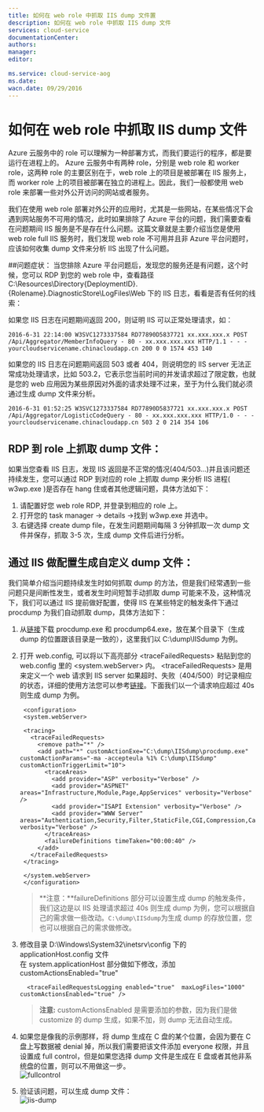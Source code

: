 ```yaml
---
title: 如何在 web role 中抓取 IIS dump 文件置
description: 如何在 web role 中抓取 IIS dump 文件
services: cloud-service
documentationCenter: 
authors: 
manager: 
editor: 

ms.service: cloud-service-aog
ms.date: 
wacn.date: 09/29/2016
---
```


# 如何在 web role 中抓取 IIS dump 文件

Azure 云服务中的 role 可以理解为一种部署方式，而我们要运行的程序，都是要运行在进程上的。 Azure 云服务中有两种 role，分别是 web role 和 worker role，这两种 role 的主要区别在于，web role 上的项目是被部署在 IIS 服务上，而 worker role 上的项目被部署在独立的进程上。因此，我们一般都使用 web role 来部署一些对外公开访问的网站或者服务。

我们在使用 web role 部署对外公开的应用时，尤其是一些网站，在某些情况下会遇到网站服务不可用的情况，此时如果排除了 Azure 平台的问题，我们需要查看在问题期间 IIS 服务是不是存在什么问题。这篇文章就是主要介绍当您是使用 web role full IIS 服务时，我们发现 web role 不可用并且非 Azure 平台问题时，应该如何收集 dump 文件来分析 IIS 出现了什么问题。

##问题症状：
当您排除 Azure 平台问题后，发现您的服务还是有问题，这个时候，您可以 RDP 到您的 web role 中，查看路径 
C:\Resources\Directory\{DeploymentID}.{Rolename}.DiagnosticStore\LogFiles\Web 下的 IIS 日志，看看是否有任何的线索：  

如果您 IIS 日志在问题期间返回 200，则证明 IIS 可以正常处理请求，如：  

	2016-6-31 22:14:00 W3SVC1273337584 RD77890D5837721 xx.xxx.xxx.x POST  
	/Api/Aggregator/MemberInfoQuery - 80 - xx.xxx.xxx.xxx HTTP/1.1 - - -   
	yourcloudservicename.chinacloudapp.cn 200 0 0 1574 453 140

如果您的 IIS 日志在问题期间返回 503 或者 404，则说明您的 IIS server 无法正常成功处理请求，比如 503.2，它表示您当前时间的并发请求超过了限定数，也就是您的 web 应用因为某些原因对外面的请求处理不过来，至于为什么我们就必须通过生成 dump 文件来分析。  

	2016-6-31 01:52:25 W3SVC1273337584 RD77890D5837721 xx.xxx.xxx.x POST  
	/Api/Aggregator/LogisticCodeQuery - 80 - xx.xxx.xxx.xxx HTTP/1.0 - - -  
	yourcloudservicename.chinacloudapp.cn 503 2 0 214 354 106

## RDP 到 role 上抓取 dump 文件：

如果当您查看 IIS 日志，发现 IIS 返回是不正常的情况(404/503…)并且该问题还持续发生，您可以通过 RDP 到对应的 role 上抓取 dump 来分析 IIS 进程( w3wp.exe )是否存在 hang 住或者其他逻辑问题，具体方法如下：

1. 请配置好您 web role RDP, 并登录到相应的 role 上。
2. 打开您的 task manager -> details ->找到 w3wp.exe 并选中。
3. 右键选择 create dump file，在发生问题期间每隔 3 分钟抓取一次 dump 文件并保存，抓取 3-5 次，生成 dump 文件后进行分析。

## 通过 IIS 做配置生成自定义 dump 文件：

我们简单介绍当问题持续发生时如何抓取 dump 的方法，但是我们经常遇到一些问题只是间断性发生，或者发生时间短暂手动抓取 dump 可能来不及，这种情况下，我们可以通过 IIS 提前做好配置，使得 IIS 在某些特定的触发条件下通过 procdump 为我们自动抓取 dump，具体方法如下：

1. 从[链接](http://download.sysinternals.com/files/ProcessMonitor.zip)下载 procdump.exe 和 procdump64.exe，放在某个目录下（生成 dump 的位置跟该目录是一致的），这里我们以 C:\dump\IISdump 为例。
2. 打开 web.config, 可以将以下高亮部分 &lt;traceFailedRequests&gt; 粘贴到您的 web.config 里的 &lt;system.webServer&gt; 内。
&lt;traceFailedRequests&gt; 是用来定义一个 web 请求到 IIS server 如果超时、失败（404/500）时记录相应的状态，详细的使用方法您可以参考[链接](https://www.iis.net/configreference/system.webserver/tracing/tracefailedrequests/add/failuredefinitions)。下面我们以一个请求响应超过 40s 则生成 dump 为例。

	    <configuration>
	    <system.webServer>
	                
	    <tracing>
	      <traceFailedRequests>
	        <remove path="*" />
	        <add path="*" customActionExe="C:\dump\IISdump\procdump.exe" customActionParams="-ma -accepteula %1% C:\dump\IISdump" customActionTriggerLimit="10">
	          <traceAreas>
	            <add provider="ASP" verbosity="Verbose" />
	            <add provider="ASPNET" areas="Infrastructure,Module,Page,AppServices" verbosity="Verbose" />
	            <add provider="ISAPI Extension" verbosity="Verbose" />
	            <add provider="WWW Server" areas="Authentication,Security,Filter,StaticFile,CGI,Compression,Cache,RequestNotifications,Module,FastCGI" verbosity="Verbose" />
	          </traceAreas>
	          <failureDefinitions timeTaken="00:00:40" />
	        </add>
	      </traceFailedRequests>
	    </tracing>
	                
	    </system.webServer>
	    </configuration>

	>**注意：**failureDefinitions 部分可以设置生成 dump 的触发条件，我们这边是以 IIS 处理请求超过 40s 则生成 dump 为例，您可以根据自己的需求做一些改动。`C:\dump\IISdump`为生成 dump 的存放位置，您也可以根据自己的需求做修改。 
3. 修改目录 D:\Windows\System32\inetsrv\config 下的 applicationHost.config 文件  
  在 system.applicationHost 部分做如下修改，添加 customActionsEnabled="true"

	     <traceFailedRequestsLogging enabled="true"  maxLogFiles="1000" customActionsEnabled="true" />
	>**注意:** customActionsEnabled 是需要添加的参数，因为我们是做 customize 的 dump 生成，如果不加，则 dump 无法自动生成。

4. 如果您是像我的示例那样，将 dump 生成在 C 盘的某个位置，会因为要在 C 盘上写数据被 denial 掉，所以我们需要把该文件添加 everyone 权限，并且设置成 full control，但是如果您选择 dump 文件是生成在 E 盘或者其他非系统盘的位置，则可以不用做这一步。  
 ![fullcontrol](./media/aog-cloud-services-how-to-catch-iisdump/fullcontrol.png "fullcontrol")

5. 验证该问题，可以生成 dump 文件：  
 ![iis-dump](./media/aog-cloud-services-how-to-catch-iisdump/iis-dump.png "iis-dump")
	

